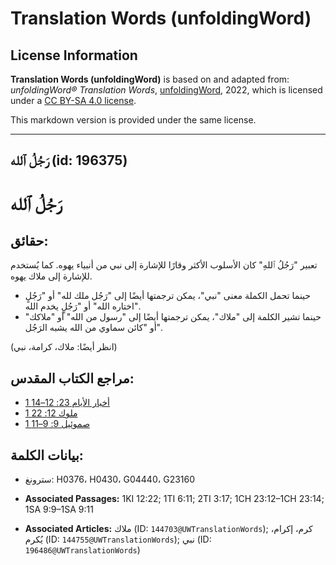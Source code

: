 # Translation Words (unfoldingWord)

## License Information

**Translation Words (unfoldingWord)** is based on and adapted from: _unfoldingWord® Translation Words_, [unfoldingWord](https://unfoldingword.org/utw), 2022, which is licensed under a [CC BY-SA 4.0 license](https://creativecommons.org/licenses/by-sa/4.0/legalcode.en).

This markdown version is provided under the same license.



--------------------------------

## رَجُلُ ٱلله (id: 196375)

رَجُلُ ٱلله
===========

حقائق:
------

تعبير "رَجُلُ ٱللهِ" كان الأسلوب الأكثر وقارًا للإشارة إلى نبي من أنبياء يهوه. كما يُستخدم للإشارة إلى ملاك يهوه.

* حينما تحمل الكملة معنى "نبي"، يمكن ترجمتها أيضًا إلى "رَجُل ملك لله" أو "رَجُلٍ اختاره الله" أو "رَجُلٍ يخدم الله".
* حينما تشير الكلمة إلى "ملاك"، يمكن ترجمتها أيضًا إلى "رسول من الله" أو "ملاكك" أو "كائن سماوي من الله يشبه الرَجُل".

(انظر أيضًا: ملاك، كرامة، نبي)

مراجع الكتاب المقدس:
--------------------

* [1 أخبار الأيام 23: 12–14](https://ref.ly/1Chr23:12-1Chr23:14)
* [1 ملوك 12: 22](https://ref.ly/1Kgs12:22)
* [1 صموئيل 9: 9–11](https://ref.ly/1Sam9:9-1Sam9:11)

بيانات الكلمة:
--------------

* سترونغ: H0376، H0430، G04440، G23160

* **Associated Passages:** 1KI 12:22; 1TI 6:11; 2TI 3:17; 1CH 23:12–1CH 23:14; 1SA 9:9–1SA 9:11
* **Associated Articles:** ملاك (ID: `144703@UWTranslationWords`); كرم، إكرام، يُكرم (ID: `144755@UWTranslationWords`); نبي (ID: `196486@UWTranslationWords`)

